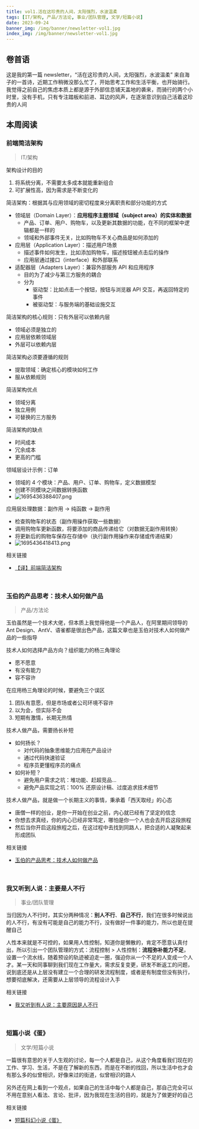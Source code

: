 ```yaml
---
title: vol1.活在这珍贵的人间，太阳强烈，水波温柔
tags: [IT/架构, 产品/方法论, 事业/团队管理, 文学/短篇小说]
date: 2023-09-24
banner_img: /img/banner/newsletter-vol1.jpg
index_img: /img/banner/newsletter-vol1.jpg
---
```


## 卷首语

这是我的第一篇 newsletter，“活在这珍贵的人间，太阳强烈，水波温柔” 来自海子的一首诗，近期工作稍微没那么忙了，开始思考工作和生活平衡，也开始骑行。我觉得之前自己的焦虑本质上都是源于外部信息铺天盖地的袭来，而骑行的两个小时里，没有手机，只有专注踏板和前进、耳边的风声，在逐渐意识到自己活着这珍贵的人间

## 本周阅读

### 前端简洁架构

> IT/架构

架构设计的目的

1. 将系统分离，不需要太多成本就能重新组合
2. 可扩展性高，因为需求是不断变化的

简洁架构：根据其与应用领域的密切程度来分离职责和部分功能的方式

- 领域层（Domain Layer）：**应用程序主题领域（subject area）的实体和数据**
  - 产品、订单、用户、购物车，以及更新其数据的功能，在不同的框架中逻辑都是一样的
  - 领域和外部事件无关，比如购物车不关心商品是如何添加的
- 应用层（Application Layer）：描述用户场景
  - 描述事件如何发生，比如添加购物车，描述按钮被点击后的操作
  - 应用层通过接口（interface）和外部联系
- 适配器层（Adapters Layer）：兼容外部服务 API 和应用程序
  - 目的为了减少与第三方服务的耦合
  - 分为
    - 驱动型：比如点击一个按钮，按钮与浏览器 API 交互，再返回特定的事件
    - 被驱动型：与服务端的基础设施交互

简洁架构的核心规则：只有外层可以依赖内层

- 领域必须是独立的
- 应用层依赖领域层
- 外层可以依赖内层

简洁架构必须要遵循的规则

- 提取领域：确定核心的模块如何工作
- 服从依赖规则

简洁架构优点

- 领域分离
- 独立用例
- 可替换的三方服务

简洁架构的缺点

- 时间成本
- 冗余成本
- 更高的门槛

领域层设计示例：订单

- 领域的 4 个模块：产品、用户、订单、购物车，定义数据模型
- 创建不同模块之间数据转换函数
- ![1695436388407.png](http://notesimgs.oss-cn-shanghai.aliyuncs.com/2023-09/1695436388407.png)

应用层处理数据：副作用 -> 纯函数 -> 副作用

- 检查购物车的状态（副作用操作获取一些数据）
- 调用购物车更新函数，将要添加的商品传递给它（对数据无副作用转换）
- 将更新后的购物车保存在存储中（执行副作用操作来存储或传递结果）
- ![1695436418413.png](http://notesimgs.oss-cn-shanghai.aliyuncs.com/2023-09/1695436418413.png)

相关链接

- [【译】前端简洁架构](https://juejin.cn/post/7256607606465757243)

​

### 玉伯的产品思考：技术人如何做产品

> 产品/方法论

玉伯虽然是一个技术大佬，但本质上我觉得他是一个产品人，在阿里期间领导的 Ant Design、AntV、语雀都是很出色产品，这篇文章也是玉伯对技术人如何做产品的一些指导

技术人如何选择产品方向？组织能力的杨三角理论

- 愿不愿意
- 有没有能力
- 容不容许

在应用杨三角理论的时候，要避免三个误区

1. 团队有意愿，但是市场或者公司环境不容许
2. 以为会，但实际不会
3. 短期有激情，长期无热情

技术人做产品，需要扬长补短

- 如何扬长？
  - 对代码的抽象思维能力应用在产品设计
  - 通过代码快速验证
  - 程序员更懂程序员的痛点
- 如何补短？
  - 避免用户需求之坑：堆功能、赶超竞品...
  - 避免产品实现之坑：100% 还原设计稿、过度追求技术细节

技术人做产品，就是做一个长期主义的事情，秉承着「西天取经」的心态

- 唐僧一样的创业，是你一开始在创业之前，内心就已经有了坚定的信念
- 你想去求真经，你的内心已经非常笃定，哪怕是你一个人也会去开启这段旅程
- 然后当你开启这段旅程之后，在这过程中去找到同路人，把合适的人凝聚起来形成团队

相关链接

- [玉伯的产品思考：技术人如何做产品](https://mp.weixin.qq.com/s/d0N1BFtVn0uWVqj-lf0FOA)

​

### 我又听到人说：主要是人不行

> 事业/团队管理

当归因为人不行时，其实分两种情况：**别人不行**、**自己不行**，我们在很多时候说出的人不行，有没有可能是自己的能力不行，没有做好一件事的能力，所以也是在提醒自己

人性本来就是不可控的，如果用人性控制，知道你是懒散的，肯定不愿意认真付出，所以引出一个团队管理的方式：流程控制 > 人性控制：**流程弥补能力不足**，设置一个流水线，随着预设的轨迹被迫走一圈，强迫你从一个不足的人变成一个人才。某一天和同事聊到我们现在工作量大，需求反复变更，研发不断返工的问题，说到底还是从上层没有建立一个合理的研发流程制度，或者是有制度但没有执行，想要彻底解决，还需要从上层领导的流程设计入手

相关链接

- [我又听到有人说：主要原因是人不行](https://juejin.cn/post/7146055238741393415)

​

### 短篇小说《蛋》

> 文学/短篇小说

一篇很有意思的关于人生观的讨论，每一个人都是自己，从这个角度看我们现在的工作、学习、生活，不是在了解新的东西，而是在不断的找回，所以生活中也才会有那么多的似曾相识，好像来过的街道，似曾相识的路人

另外还在网上看到一个观点，如果自己的生活中每个人都是自己，那自己完全可以不用在意别人看法、言论、批评，因为我现在生活的目的，就是为了做更好的自己

相关链接

- [短篇科幻小说《蛋》](https://zhuanlan.zhihu.com/p/496904883)
